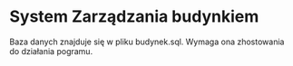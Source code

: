 # System Zarządzania budynkiem

Baza danych znajduje się w pliku budynek.sql. Wymaga ona zhostowania do działania pogramu.
